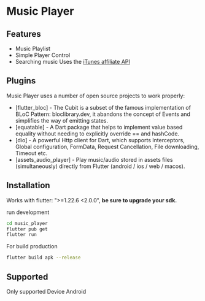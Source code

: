 # Music Player
## Features

- Music Playlist
- Simple Player Control
- Searching music Uses the [iTunes affiliate API](https://affiliate.itunes.apple.com/resources/documentation/itunes-store-web-service-search-api/)

## Plugins

Music Player uses a number of open source projects to work properly:

- [flutter_bloc] - The Cubit is a subset of the famous implementation of BLoC Pattern: bloclibrary.dev, it abandons the concept of Events and simplifies the way of emitting states.
- [equatable] - A Dart package that helps to implement value based equality without needing to explicitly override == and hashCode.
- [dio] - A powerful Http client for Dart, which supports Interceptors, Global configuration, FormData, Request Cancellation, File downloading, Timeout etc.
- [assets_audio_player] - Play music/audio stored in assets files (simultaneously) directly from Flutter (android / ios / web / macos).

## Installation

Works with flutter: ">=1.22.6 <2.0.0", **be sure to upgrade your sdk.**

run development

```sh
cd music_player
flutter pub get
flutter run
```

For build production

```sh
flutter build apk --release
```

## Supported

Only supported Device Android
